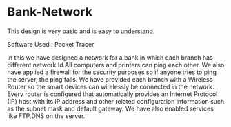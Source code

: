 # Bank-Network

This design is very basic and is easy to understand.

Software Used : Packet Tracer

In this we have designed a network for a bank in which each branch has different network Id.All computers and printers can ping each other. We also have applied a firewall for 
the security purposes so if anyone tries to ping the server, the ping fails. We have provided each branch with a Wireless Router so the smart devices can wirelessly be 
connected in the network. Every router is configured that automatically provides an Internet Protocol (IP) host with its IP address and other related configuration information
such as the subnet mask and default gateway. We have also enabled services like FTP,DNS on the server.
